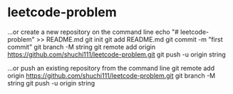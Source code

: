 # leetcode-problem
…or create a new repository on the command line
echo "# leetcode-problem" >> README.md
git init
git add README.md
git commit -m "first commit"
git branch -M string
git remote add origin https://github.com/shuchi111/leetcode-problem.git
git push -u origin string

…or push an existing repository from the command line
git remote add origin https://github.com/shuchi111/leetcode-problem.git
git branch -M string
git push -u origin string
